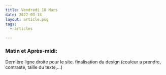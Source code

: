```yaml
---
title: Vendredi 18 Mars
date: 2022-03-14
layout: article.pug
tags:
  - articles

---
```

### Matin et Après-midi:
Dernière ligne droite pour le site. finalisation du design (couleur a prendre, contraste, taille du texte,...)
